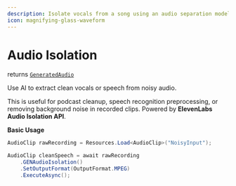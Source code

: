 ```yaml
---
description: Isolate vocals from a song using an audio separation model
icon: magnifying-glass-waveform
---
```


# Audio Isolation

returns [`GeneratedAudio`](https://glitch9inc.github.io/AIDevKit/api/Glitch9.AIDevKit.GeneratedAudio.html)

Use AI to extract clean vocals or speech from noisy audio.

This is useful for podcast cleanup, speech recognition preprocessing, or removing background noise in recorded clips. Powered by **ElevenLabs Audio Isolation API**.

**Basic Usage**

```csharp
AudioClip rawRecording = Resources.Load<AudioClip>("NoisyInput");

AudioClip cleanSpeech = await rawRecording
    .GENAudioIsolation()
    .SetOutputFormat(OutputFormat.MPEG)
    .ExecuteAsync();
```
